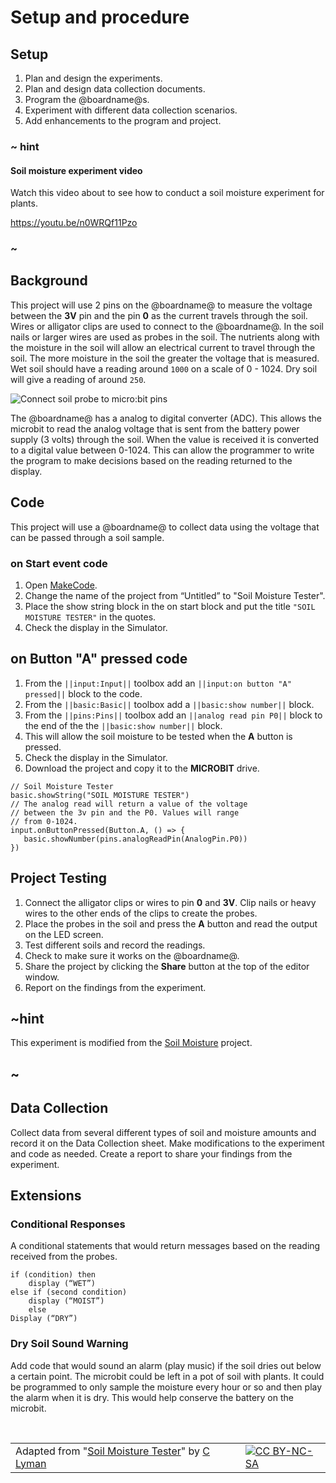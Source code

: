 # Setup and procedure

## Setup

1. Plan and design the experiments.
2. Plan and design data collection documents.
3. Program the @boardname@s.
4. Experiment with different data collection scenarios.
5. Add enhancements to the program and project.

### ~ hint

#### Soil moisture experiment video

Watch this video about to see how to conduct a soil moisture experiment for plants.

https://youtu.be/n0WRQf11Pzo

### ~

## Background

This project will use 2 pins on the @boardname@ to measure the voltage between the **3V** pin and the pin **0** as the current travels through the soil. Wires or alligator clips are used to connect to the @boardname@. In the soil nails or larger wires are used as probes in the soil. The nutrients along with the moisture in the soil will allow an electrical current to travel through the soil. The more moisture in the soil the greater the voltage that is measured. Wet soil should have a reading around `1000` on a scale of 0 - 1024. Dry soil will give a reading of around `250`. 

![Connect soil probe to micro:bit pins](/static/courses/ucp-science/soil-moisture/microbit-meter-connect.jpg)

The @boardname@ has a analog to digital converter (ADC). This allows the microbit to read the analog voltage that is sent from the battery power supply (3 volts) through the soil. When the value is received it is converted to a digital value between 0-1024. This can allow the programmer to write the program to make decisions based on the reading returned to the display.

## Code

This project will use a @boardname@ to collect data using the voltage that can be passed through a soil sample.

### on Start event code

1. Open [MakeCode](@homeurl@).
2. Change the name of the project from “Untitled” to "Soil Moisture Tester".
3. Place the show string block in the on start block and put the title ``"SOIL MOISTURE TESTER"`` in the quotes. 
4. Check the display in the Simulator.

## on Button "A" pressed code

1. From the ``||input:Input||`` toolbox add an ``||input:on button "A" pressed||`` block to the code. 
2. From the ``||basic:Basic||`` toolbox add a ``||basic:show number||`` block.
3. From the ``||pins:Pins||`` toolbox add an ``||analog read pin P0||`` block to the end of the the ``||basic:show number||`` block. 
4. This will allow the soil moisture to be tested when the **A** button is pressed.
5. Check the display in the Simulator.
6. Download the project and copy it to the **MICROBIT** drive.
 
```blocks
// Soil Moisture Tester
basic.showString("SOIL MOISTURE TESTER")
// The analog read will return a value of the voltage
// between the 3v pin and the P0. Values will range
// from 0-1024.
input.onButtonPressed(Button.A, () => {
   basic.showNumber(pins.analogReadPin(AnalogPin.P0))
})
```

## Project Testing

1. Connect the alligator clips or wires to pin **0** and **3V**. Clip nails or heavy wires to the other ends of the clips to create the probes.
2. Place the probes in the soil and press the **A** button and read the output on the LED screen.
3. Test different soils and record the readings.
4. Check to make sure it works on the @boardname@.
5. Share the project by clicking the **Share** button at the top of the editor window.
6. Report on the findings from the experiment.

## ~hint

This experiment is modified from the [Soil Moisture](https://makecode.microbit.org/projects/soil-moisture) project.

## ~

## Data Collection

Collect data from several different types of soil and moisture amounts and record it on the Data Collection sheet. Make modifications to the experiment and code as needed. Create a report to share your findings from the experiment.

## Extensions

### Conditional Responses

A conditional statements that would return messages based on the reading received from the probes. 

```
if (condition) then
    display (“WET”)
else if (second condition)
    display (“MOIST”)
    else
Display (“DRY”)
```

### Dry Soil Sound Warning

Add code that would sound an alarm (play music) if the soil dries out below a certain point. The microbit could be left in a pot of soil with plants. It could be programmed to only sample the moisture every hour or so and then play the alarm when it is dry. This would help conserve the battery on the microbit.

<br/>

| | | |
|-|-|-|
| Adapted from "[Soil Moisture Tester](https://drive.google.com/open?id=1Rv4oPoxrggbokczbroQUl-10py3_5fQjVxOvwHR_5I4)" by [C Lyman](http://utahcoding.org) | | [![CC BY-NC-SA](https://licensebuttons.net/l/by-nc-sa/4.0/80x15.png)](https://creativecommons.org/licenses/by-nc-sa/4.0/) |
